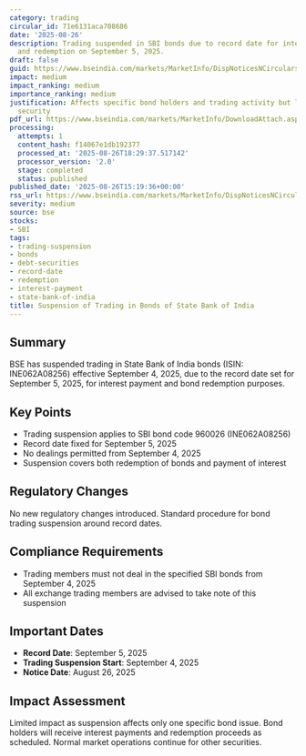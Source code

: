 ```yaml
---
category: trading
circular_id: 71e6131aca708686
date: '2025-08-26'
description: Trading suspended in SBI bonds due to record date for interest payment
  and redemption on September 5, 2025.
draft: false
guid: https://www.bseindia.com/markets/MarketInfo/DispNoticesNCirculars.aspx?Noticeid={844C931E-33D3-4499-B4A0-6595EB195FF8}&noticeno=20250826-56&dt=08/26/2025&icount=56&totcount=60&flag=0
impact: medium
impact_ranking: medium
importance_ranking: medium
justification: Affects specific bond holders and trading activity but limited to single
  security
pdf_url: https://www.bseindia.com/markets/MarketInfo/DownloadAttach.aspx?id=20250826-56&attachedId=
processing:
  attempts: 1
  content_hash: f14067e1db192377
  processed_at: '2025-08-26T18:29:37.517142'
  processor_version: '2.0'
  stage: completed
  status: published
published_date: '2025-08-26T15:19:36+00:00'
rss_url: https://www.bseindia.com/markets/MarketInfo/DispNoticesNCirculars.aspx?Noticeid={844C931E-33D3-4499-B4A0-6595EB195FF8}&noticeno=20250826-56&dt=08/26/2025&icount=56&totcount=60&flag=0
severity: medium
source: bse
stocks:
- SBI
tags:
- trading-suspension
- bonds
- debt-securities
- record-date
- redemption
- interest-payment
- state-bank-of-india
title: Suspension of Trading in Bonds of State Bank of India
---
```


## Summary

BSE has suspended trading in State Bank of India bonds (ISIN: INE062A08256) effective September 4, 2025, due to the record date set for September 5, 2025, for interest payment and bond redemption purposes.

## Key Points

- Trading suspension applies to SBI bond code 960026 (INE062A08256)
- Record date fixed for September 5, 2025
- No dealings permitted from September 4, 2025
- Suspension covers both redemption of bonds and payment of interest

## Regulatory Changes

No new regulatory changes introduced. Standard procedure for bond trading suspension around record dates.

## Compliance Requirements

- Trading members must not deal in the specified SBI bonds from September 4, 2025
- All exchange trading members are advised to take note of this suspension

## Important Dates

- **Record Date**: September 5, 2025
- **Trading Suspension Start**: September 4, 2025
- **Notice Date**: August 26, 2025

## Impact Assessment

Limited impact as suspension affects only one specific bond issue. Bond holders will receive interest payments and redemption proceeds as scheduled. Normal market operations continue for other securities.